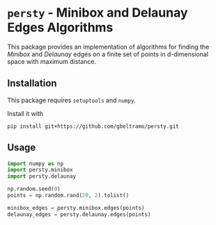 # `persty` - Minibox and Delaunay Edges Algorithms

This package provides an implementation of algorithms for finding the
*Minibox* and *Delaunay* edges on a finite set of points in d-dimensional
space with maximum distance.

## Installation

This package requires `setuptools` and `numpy`.

Install it with

```
pip install git+https://github.com/gbeltramo/persty.git
```

## Usage

```python
import numpy as np
import persty.minibox
import persty.delaunay

np.random.seed(0)
points = np.random.rand(20, 2).tolist()

minibox_edges = persty.minibox.edges(points)
delaunay_edges = persty.delaunay.edges(points)
```
